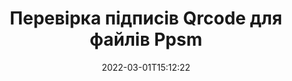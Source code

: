 ---
############################# Static ############################
layout: "auto-gen-signature"
date: 2022-03-01T15:12:22
draft: false
operation: Verify
signaturetype: Qrcode
fileformat: Ppsm
productName: Java
lang: uk
productCode: java
otherformats: pdf doc docx docm dot dotm dotx odt ott rtf xls xlsx xlsm xlsb csv ods ots xltx xltm ppt pptx pps ppsx odp otp potx potm pptm ppsm png jpg bmp gif tiff svg webp wmf
breadcrumb: Put Qrcode signature on Ppsm for Java

############################# Head ############################
head_title: "Перевірка підписів Qrcode для файлів Ppsm через Java"
head_description: "Використовуйте лише кілька рядків коду Java, щоб перевірити документи Ppsm та їхні підписи Qrcode."

############################# Header ############################
title: "Перевірка підписів Qrcode для файлів Ppsm"
description: "API для Java надає можливість перевіряти підписи Qrcode у документах Ppsm. Перевірку електронних підписів у ваших документах Ppsm можна виконати швидко та легко."
bg_image: "https://cms.admin.containerize.com/templates/aspose/App_Themes/V3/images/bg/header1.png"
bg_overlay: false
button:
    enable: true

############################# SubMenu ############################
submenu:
    enable: true

    left:
        img_alt: "GroupDocs.Signature for Java"
        image: "https://cms.admin.containerize.com/templates/groupdocs/images/product-logos/90x90-noborder/groupdocs-signature-java.png"
        product: "GroupDocs.Signature"
        platform: "Java"



############################# About ############################
about:
    enable: true
    title: "Відкрийте для себе нові функції API GroupDocs.Signature for Java"
    content: |
        [GroupDocs.Signature for Java](https://products.groupdocs.com/signature/java/) API надає широкий спектр способів обробки багатьох форматів документів за допомогою електронних підписів. Підтримується багато типів цифрових підписів, таких як тексти, зображення, цифрові сертифікати, штрих-коди, QR-коди, штампи або метадані. Клієнти можуть додавати, видаляти, редагувати, перевіряти або шукати цифрові підписи в PDF-файлах, документах MS Word, робочих книгах MS Excel, презентаціях MS PowerPoint, файлах Adobe Photoshop і різних форматах зображень. Доступна вражаюча кількість додаткових функцій і налаштувань.
    

############################# Steps ############################
steps:
    enable: true
    title_left: "Як перевірити підписи Qrcode у вашому документі Ppsm"
    content_left: |
        [GroupDocs.Signature for Java](https://products.groupdocs.com/signature/java/) містить такі корисні функції, як перевірка підписів Qrcode, розміщених у документах Ppsm. Скористайтеся цією можливістю без впровадження додаткового коду.
        
        * По-перше, створіть екземпляр класу підпису, надавши як шлях параметра конструктора до документа, який має бути перевірений.
        * По-друге, створіть новий об’єкт VerifyOptions і налаштуйте всі необхідні властивості.
        * Нарешті, викликайте метод Verify об’єкта Signature, передаючи екземпляр VerifyOptions.
        * Потім обробіть результати перевірки.

    title_right: "Системні вимоги"
    content_right: |
        GroupDocs.Signature for Java підтримуються на всіх основних платформах і операційних системах. Перш ніж виконувати наведений нижче код, переконайтеся, що у вашій системі встановлено такі передумови.

        * Операційні системи: Microsoft Windows, Linux, MacOS
        * Середовища розробки: NetBeans, Intellij IDEA, Eclipse, etc.
        * Java runtime: J2SE 6.0 and above
        * Завантажте останню версію GroupDocs.Signature for Java з [Maven](https://repository.groupdocs.com/webapp/#/artifacts/browse/tree/General/repo/com/groupdocs/groupdocs-signature)
         
    code: |
        ```java    
                
        // Set up input Ppsm file
        String filePath = "input.ppsm";

        // Instantiate Signature for input file
        Signature signature = new Signature(filePath);

        //Provide verification options
        QrCodeVerifyOptions options = new QrCodeVerifyOptions();

        // process only first page
        options.setPagesSetup(new PagesSetup());
        options.setPageNumber(1);
        options.setAllPages(false);
        // specify text match type
        options.setMatchType(TextMatchType.StartsWith);
        // specify text pattern to search
        options.setText("QrCode text");
                            
        // Verify document signatures
        VerificationResult result = signature.verify(options);

        //process result
        if (result.isValid())
        {
            //..
        }

        ```

############################# Demos ############################
demos:
    enable: true
    title: "Підписання за допомогою підписів Qrcode Демо"
    content: |
       Додайте різні електронні підписи до файлу Ppsm просто зараз, відвідавши веб-сайт [GroupDocs.Signature App](https://products.groupdocs.app/signature/family).          

############################# More Formats ############################
more_formats:
    enable: true
    title: "Перевірте інші підписи Qrcode за допомогою Java"
    content: |
        "Перевірка електронного підпису в різних документах. Перевірте якість підписів у популярних форматах файлів, як показано нижче."
    format: 
       
       
back_to_top:
    enable: true
---